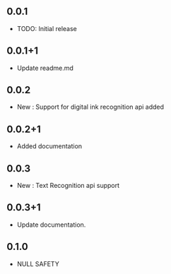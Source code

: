 ## 0.0.1

* TODO: Initial release

## 0.0.1+1

* Update readme.md

## 0.0.2

* New : Support for digital ink recognition api added

## 0.0.2+1

* Added documentation

## 0.0.3

* New : Text Recognition api support

## 0.0.3+1

* Update documentation.

## 0.1.0

* NULL SAFETY